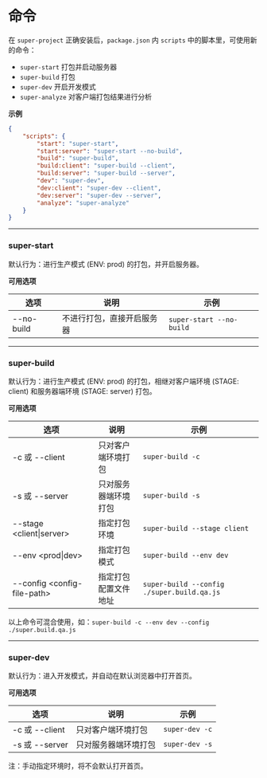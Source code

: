 # 命令

在 `super-project` 正确安装后，`package.json` 内 `scripts` 中的脚本里，可使用新的命令：

- `super-start` 打包并启动服务器
- `super-build` 打包
- `super-dev` 开启开发模式
- `super-analyze` 对客户端打包结果进行分析

**示例**

```json
{
    "scripts": {
        "start": "super-start",
        "start:server": "super-start --no-build",
        "build": "super-build",
        "build:client": "super-build --client",
        "build:server": "super-build --server",
        "dev": "super-dev",
        "dev:client": "super-dev --client",
        "dev:server": "super-dev --server",
        "analyze": "super-analyze"
    }
}
```

---

### super-start

默认行为：进行生产模式 (ENV: prod) 的打包，并开启服务器。

**可用选项**

| 选项 | 说明 | 示例 |
|-|-|-|
| --no-build | 不进行打包，直接开启服务器 | `super-start --no-build` |

---

### super-build

默认行为：进行生产模式 (ENV: prod) 的打包，相继对客户端环境 (STAGE: client) 和服务器端环境 (STAGE: server) 打包。

**可用选项**

| 选项 | 说明 | 示例 |
|-|-|-|
| -c 或 --client | 只对客户端环境打包 | `super-build -c` |
| -s 或 --server | 只对服务器端环境打包 | `super-build -s` |
| --stage \<client\|server\> | 指定打包环境 | `super-build --stage client` |
| --env \<prod\|dev\> | 指定打包模式 | `super-build --env dev` |
| --config \<config-file-path> | 指定打包配置文件地址 | `super-build --config ./super.build.qa.js` |

以上命令可混合使用，如：`super-build -c --env dev --config ./super.build.qa.js`

---

### super-dev

默认行为：进入开发模式，并自动在默认浏览器中打开首页。

**可用选项**

| 选项 | 说明 | 示例 |
|-|-|-|
| -c 或 --client | 只对客户端环境打包 | `super-dev -c` |
| -s 或 --server | 只对服务器端环境打包 | `super-dev -s` |

注：手动指定环境时，将不会默认打开首页。

